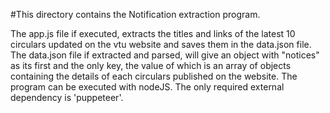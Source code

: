 #This directory contains the Notification extraction program.

The app.js file if executed, extracts the titles and links of the latest 10 circulars updated on the vtu website and saves them in the data.json file. The data.json file if extracted and parsed, will give an object with "notices" as its first and the only key, the value of which is an array of objects containing the details of each circulars published on the website.
The program can be executed with nodeJS. The only required external dependency is 'puppeteer'. 

